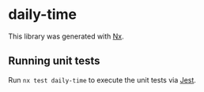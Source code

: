 # daily-time

This library was generated with [Nx](https://nx.dev).

## Running unit tests

Run `nx test daily-time` to execute the unit tests via [Jest](https://jestjs.io).
